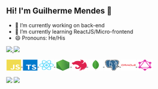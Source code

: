 ## Hi! I'm Guilherme Mendes 👋

- 🔭 I’m currently working on back-end
- 🌱 I’m currently learning ReactJS/Micro-frontend
- 😄 Pronouns: He/His

 <div>
  <a href="https://github.com/guilhermemendesdev">
  <img height="180em" src="https://github-readme-stats.vercel.app/api?username=guilhermemendesdev&show_icons=true&theme=tokyonight&include_all_commits=true&count_private=true"/>
  <img height="180em" src="https://github-readme-stats.vercel.app/api/top-langs/?username=guilhermemendesdev&layout=compact&langs_count=7&theme=tokyonight"/>
</div>

  <div style="display: inline_block"><br>
  <img align="center" alt="Guilherme-Js" height="30" width="40" src="https://raw.githubusercontent.com/devicons/devicon/master/icons/javascript/javascript-plain.svg">
  <img align="center" alt="Guilherme-Ts" height="30" width="40" src="https://raw.githubusercontent.com/devicons/devicon/master/icons/typescript/typescript-plain.svg">
  <img align="center" alt="Guilherme-React" height="30" width="40" src="https://raw.githubusercontent.com/devicons/devicon/master/icons/react/react-original.svg">
  <img align="center" alt="Guilherme-Node" height="30" width="40" src="https://github.com/devicons/devicon/blob/master/icons/nodejs/nodejs-original.svg">
  <img align="center" alt="Guilherme-Nest" height="30" width="40" src="https://github.com/devicons/devicon/blob/master/icons/nestjs/nestjs-original.svg">
    <img align="center" alt="Guilherme-Mongodb" height="30" width="40" src="https://github.com/devicons/devicon/blob/master/icons/mongodb/mongodb-original.svg">
        <img align="center" alt="Guilherme-Postgres" height="30" width="40" src="https://github.com/devicons/devicon/blob/master/icons/postgresql/postgresql-original.svg">
            <img align="center" alt="Guilherme-Oracledb" height="30" width="40" src="https://github.com/devicons/devicon/blob/master/icons/oracle/oracle-original.svg">
                        <img align="center" alt="Guilherme-Graphql" height="30" width="40" src="https://github.com/devicons/devicon/blob/master/icons/graphql/graphql-plain.svg">
</div>
  <br/>
  <div> 
  <a href = "mailto:guilhermemendesousa@gmail.com"><img src="https://img.shields.io/badge/-Gmail-%23333?style=for-the-badge&logo=gmail&logoColor=white" target="_blank"></a>
  <a href="https://www.linkedin.com/in/guilherme-mendes-17064916a" target="_blank"><img src="https://img.shields.io/badge/-LinkedIn-%230077B5?style=for-the-badge&logo=linkedin&logoColor=white" target="_blank"></a>  
</div>

